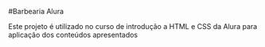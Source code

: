 #Barbearia Alura

Este projeto é utilizado no curso de introdução a HTML e CSS da Alura para aplicação dos conteúdos apresentados